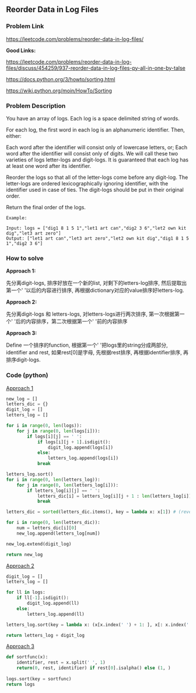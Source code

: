## Reorder Data in Log Files

### Problem Link
https://leetcode.com/problems/reorder-data-in-log-files/

**Good Links:**

https://leetcode.com/problems/reorder-data-in-log-files/discuss/454259/937-reorder-data-in-log-files-py-all-in-one-by-talse

https://docs.python.org/3/howto/sorting.html

https://wiki.python.org/moin/HowTo/Sorting

### Problem Description 

You have an array of logs.  Each log is a space delimited string of words.

For each log, the first word in each log is an alphanumeric identifier.  Then, either:

Each word after the identifier will consist only of lowercase letters, or;
Each word after the identifier will consist only of digits.
We will call these two varieties of logs letter-logs and digit-logs.  It is guaranteed that each log has at least one word after its identifier.

Reorder the logs so that all of the letter-logs come before any digit-log.  The letter-logs are ordered lexicographically ignoring identifier, with the identifier used in case of ties.  The digit-logs should be put in their original order.

Return the final order of the logs.


```
Example:

Input: logs = ["dig1 8 1 5 1","let1 art can","dig2 3 6","let2 own kit dig","let3 art zero"]
Output: ["let1 art can","let3 art zero","let2 own kit dig","dig1 8 1 5 1","dig2 3 6"]

```


### How to solve 

**Approach 1:** 

先分离digit-logs, 排序好放在一个新的list, 对剩下的letters-log排序, 然后提取出第一个' '以后的内容进行排序, 再根据dictionary对应的value排序好letters-log.

**Approach 2:**

先分离digit-logs 和 letters-logs, 对letters-logs进行两次排序, 第一次根据第一个' '后的内容排序，第二次根据第一个' '前的内容排序

**Approach 3:**

Define 一个排序的function, 根据第一个' '把logs里的string分成两部分, identifier and rest, 如果rest[0]是字母, 先根据rest排序, 再根据identifier排序, 再排序digit-logs. 


### Code (python)

[Approach 1](https://github.com/yanray/leetcode/blob/master/problems/0937Reorder_Data_in_Log_Files/0937Reorder_Data_in_Log_Files1.py)

```python
new_log = []
letters_dic = {}		
digit_log = []			
letters_log = []			

for i in range(0, len(logs)):
    for j in range(0, len(logs[i])):
        if logs[i][j] == ' ':
            if logs[i][j + 1].isdigit():
                digit_log.append(logs[i])
            else:
                letters_log.append(logs[i])
            break

letters_log.sort()
for i in range(0, len(letters_log)):
    for j in range(0, len(letters_log[i])):
        if letters_log[i][j] == ' ':
            letters_dic[i] = letters_log[i][j + 1 : len(letters_log[i])]
            break

letters_dic = sorted(letters_dic.items(), key = lambda x: x[1]) # (reverse = True)

for i in range(0, len(letters_dic)):
    num = letters_dic[i][0]
    new_log.append(letters_log[num])

new_log.extend(digit_log)

return new_log
```

[Approach 2](https://github.com/yanray/leetcode/blob/master/problems/0937Reorder_Data_in_Log_Files/0937Reorder_Data_in_Log_Files2.py)

```python
digit_log = []
letters_log = []

for ll in logs:
    if ll[-1].isdigit():
        digit_log.append(ll)
    else:
        letters_log.append(ll)

letters_log.sort(key = lambda x: (x[x.index(' ') + 1: ], x[: x.index(' ') ]))

return letters_log + digit_log
```

[Approach 3](https://github.com/yanray/leetcode/blob/master/problems/0937Reorder_Data_in_Log_Files/0937Reorder_Data_in_Log_Files3.py)
```python
def sortfunc(x):
    identifier, rest = x.split(' ', 1)
    return(0, rest, identifier) if rest[0].isalpha() else (1, )
    
logs.sort(key = sortfunc)
return logs
```